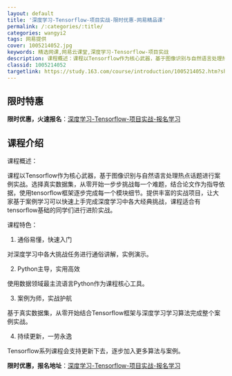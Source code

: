 ```yaml
---
layout: default
title: '深度学习-Tensorflow-项目实战-限时优惠-网易精品课'
permalink: /:categories/:title/
categories: wangyi2
tags: 网易提供
cover: 1005214052.jpg
keywords: 精选网课,网易云课堂,深度学习-Tensorflow-项目实战
description: 课程概述：课程以Tensorflow作为核心武器，基于图像识别与自然语言处理热点话题进行案例实战。选择真实数据集，从零开
classid: 1005214052
targetlink: https://study.163.com/course/introduction/1005214052.htm?share=1&shareId=1025206652&utm_campaign=share&utm_medium=iphoneShare&utm_source=&utm_u=1025206652
---
```


## 限时特惠

**限时优惠，火速报名**：[深度学习-Tensorflow-项目实战-报名学习](https://study.163.com/course/introduction/1005214052.htm?share=1&shareId=1025206652&utm_campaign=share&utm_medium=iphoneShare&utm_source=&utm_u=1025206652)

## 课程介绍

课程概述：

课程以Tensorflow作为核心武器，基于图像识别与自然语言处理热点话题进行案例实战。选择真实数据集，从零开始一步步挑战每一个难题，结合论文作为指导依据，使用tensorflow框架逐步完成每一个模块细节。提供丰富的实战项目，让大家基于案例学习可以快速上手完成深度学习中各大经典挑战，课程适合有tensorflow基础的同学们进行进阶实战。



课程特色：

1. 通俗易懂，快速入门

对深度学习中各大挑战任务进行通俗讲解，实例演示。

2. Python主导，实用高效

使用数据领域最主流语言Python作为课程核心工具。

3. 案例为师，实战护航

基于真实数据集，从零开始结合Tensorflow框架与深度学习学习算法完成整个案例实战。

4. 持续更新，一劳永逸

Tensorflow系列课程会支持更新下去，逐步加入更多算法与案例。

**限时优惠，报名地址**：[深度学习-Tensorflow-项目实战-报名学习](https://study.163.com/course/introduction/1005214052.htm?share=1&shareId=1025206652&utm_campaign=share&utm_medium=iphoneShare&utm_source=&utm_u=1025206652)

